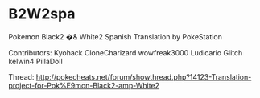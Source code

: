 B2W2spa
=======

Pokemon Black2 �& White2 Spanish Translation by PokeStation

Contributors:
Kyohack
CloneCharizard
wowfreak3000
Ludicario
Glitch
kelwin4
PillaDoll

Thread: http://pokecheats.net/forum/showthread.php?14123-Translation-project-for-Pok%E9mon-Black2-amp-White2